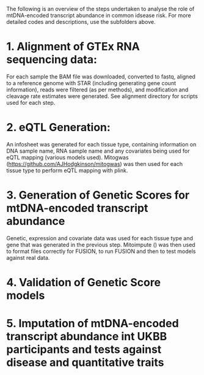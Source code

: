 The following is an overview of the steps undertaken to analyse the role of mtDNA-encoded transcript abundance in common idsease risk. For more detailed codes and descriptions, use the subfolders above.

# 1. Alignment of GTEx RNA sequencing data:

For each sample the BAM file was downloaded, converted to fastq, aligned to a reference genome with STAR (including generating gene count information), reads were filtered (as per methods), and modification and cleavage rate estimates were generated.  See alignment directory for scripts used for each step.

# 2. eQTL Generation:

An infosheet was generated for each tissue type, containing information on DNA sample name, RNA sample name and any covariates being used for eQTL mapping (various models used). Mitogwas (https://github.com/AJHodgkinson/mitogwas) was then used for each tissue type to perform eQTL mapping with plink.

# 3. Generation of Genetic Scores for mtDNA-encoded transcript abundance

Genetic, expression and covariate data was used for each tissue type and gene that was generated in the previous step.  Mitoimpute () was then used to format files correctly for FUSION, to run FUSION and then to test models against real data.

# 4. Validation of Genetic Score models

# 5. Imputation of mtDNA-encoded transcript abundance int UKBB participants and tests against disease and quantitative traits


